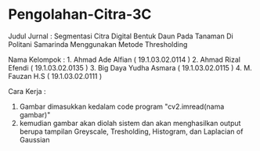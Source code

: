 # Pengolahan-Citra-3C

Judul Jurnal  : Segmentasi Citra Digital Bentuk Daun Pada Tanaman Di Politani Samarinda Menggunakan Metode Thresholding

Nama Kelompok : 1. Ahmad Ade Alfian       ( 19.1.03.02.0114 )
                2. Ahmad Rizal Efendi     ( 19.1.03.02.0135 )
                3. Big Daya Yudha Asmara  ( 19.1.03.02.0115 )
                4. M. Fauzan H.S          ( 19.1.03.02.0111 )
                
Cara Kerja :

1. Gambar dimasukkan kedalam code program "cv2.imread(nama gambar)"
2. kemudian gambar akan diolah sistem dan akan menghasilkan output berupa tampilan Greyscale, Tresholding, Histogram, dan Laplacian of Gaussian 

